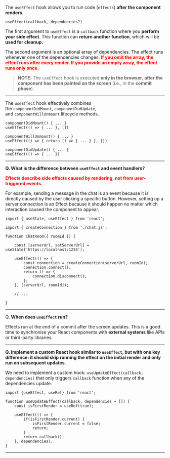 
The `useEffect` hook allows you to run code (`effects`) **after the component renders**.

```
useEffect(callback, dependencies?)
```

The first argument to `useEffect` is a `callback` function where you **perform your side effect**. This function can **return another function**, which will be **used for cleanup.**

The second argument is an optional array of dependencies. The effect runs whenever one of the dependencies changes. <strong><span style="color: red; background: #FFF1E8">If you omit the array, the effect runs after every render. If you provide an empty array, the effect runs only once.</span></strong>

> **NOTE:** The `useEffect` hook is executed **only in the browser**, **after the component has been painted on the screen** (i.e., in the **commit phase**).

---

The `useEffect` hook effectively combines the `componentDidMount`, `componentDidUpdate`, and `componentWillUnmount` lifecycle methods.

```
componentDidMount() { ... }
useEffect(() => { ... }, [])

componentWillUnmount() { ... }
useEffect(() => { return () => { ... } }, [])

componentDidUpdate() { ... }
useEffect(() => { ... })
```

---

**Q. What is the difference between `useEffect` and event handlers?**

<strong><span style="color: red">Effects describe side effects caused by rendering, not from user-triggered events.</span></strong>

For example, sending a message in the chat is an event because it is directly caused by the user clicking a specific button. However, setting up a server connection is an Effect because it should happen no matter which interaction caused the component to appear.

```
import { useState, useEffect } from 'react';  

import { createConnection } from './chat.js';  

function ChatRoom({ roomId }) {

	const [serverUrl, setServerUrl] = useState('https://localhost:1234');  

	useEffect(() => {  
		const connection = createConnection(serverUrl, roomId);  
		connection.connect();  
		return () => {  
			connection.disconnect();  
		};  
	}, [serverUrl, roomId]);  

	// ...  

}
```

---

Q. **When does `useEffect` run?**

Effects run at the end of a commit after the screen updates. This is a good time to synchronise your React components with **external systems** like APIs or third-party libraries. 

---

**Q. Implement a custom React hook similar to `useEffect`, but with one key difference: it should skip running the effect on the initial render and only run on subsequent updates.**

We need to implement a custom hook: `useUpdateEffect(callback, dependencies)` that only triggers `callback` function when any of the dependencies update.

```
import {useEffect, useRef} from 'react';

function useUpdateEffect(callback, dependencies = []) {
	const isFirstRender = useRef(true);

	useEffect(() => {
		if(isFirstRender.current) {
			isFirstRender.current = false;
			return;
		}
		return callback();
	}, dependencies);
}
```

---







